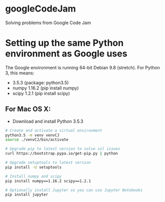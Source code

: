 # googleCodeJam
Solving problems from Google Code Jam

# Setting up the same Python environment as Google uses
The Google environment is running 64-bit Debian 9.8 (stretch). For Python 3, this means:
- 3.5.3 (package: python3.5)
 - numpy 1.16.2 (pip install numpy)
 - scipy 1.2.1 (pip install scipy) 

## For Mac OS X:
- Download and install Python 3.5.3
```bash
# Create and activate a virtual environment
python3.5 -m venv venvCJ
source ./venvCJ/bin/activate

# Upgrade pip to latest version to solve ssl issues
curl https://bootstrap.pypa.io/get-pip.py | python

# Upgrade setuptools to latest version
pip install -U setuptools

# Install numpy and scipy
pip install numpy==1.16.2 scipy==1.2.1

# Optionally install Jupyter so you can use Jupyter Notebooks
pip install jupyter
```
